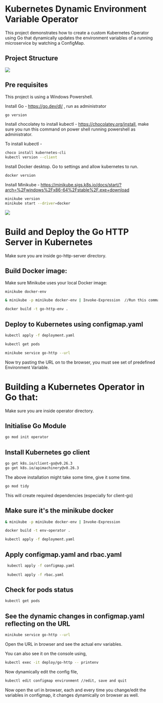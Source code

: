 # Kubernetes Dynamic Environment Variable Operator

This project demonstrates how to create a custom Kubernetes Operator using Go that dynamically updates the environment variables of a running microservice by watching a ConfigMap.

## Project Structure

<img src="images/DirectoryStructure.png">

## Pre requisites

This project is using a Windows Powershell.

Install Go - https://go.dev/dl/ , run as administrator

```bash
go version
```
Install chocolatey to install kubectl - https://chocolatey.org/install, make sure you run this command on power shell running powershell as administrator. 

To install kubectl - 

```bash
choco install kubernetes-cli
kubectl version --client
```

Install Docker desktop. Go to settings and allow kubernetes to run.

```bash
docker version
```

Install Minikube - https://minikube.sigs.k8s.io/docs/start/?arch=%2Fwindows%2Fx86-64%2Fstable%2F.exe+download

```bash
minikube version
minikube start --driver=docker
```
<img src="images/PrerequisiteFlow.png">

# Build and Deploy the Go HTTP Server in Kubernetes

Make sure you are inside go-http-server directory.

## Build Docker image:

Make sure Minikube uses your local Docker image:

```bash
minikube docker-env

& minikube -p minikube docker-env | Invoke-Expression  //Run this command to ensure you're inside Minikube's Docker context:

docker build -t go-http-env .
```
## Deploy to Kubernetes using configmap.yaml

```bash
kubectl apply -f deployment.yaml

kubectl get pods

minikube service go-http --url

```

Now try pasting the URL on to the browser, you must see set of predefined Environment Variable.

# Building a Kubernetes Operator in Go that:

Make sure you are inside operator directory.

## Initialise Go Module

```bash
go mod init operator
```

## Install Kubernetes go client

```bash
go get k8s.io/client-go@v0.26.3
go get k8s.io/apimachinery@v0.26.3
```
The above installation might take some time, give it some time.

```bash 
go mod tidy
```

This will create required dependencies (especially for client-go)

## Make sure it's the minikube docker

```bash
& minikube -p minikube docker-env | Invoke-Expression

docker build -t env-operator .

kubectl apply -f deployment.yaml
```

## Apply  configmap.yaml and rbac.yaml

```bash
 kubectl apply -f configmap.yaml
 
 kubectl apply -f rbac.yaml
```

## Check for pods status

```bash
kubectl get pods
```
## See the dynamic changes in configmap.yaml reflecting on the URL

```bash
minikube service go-http --url
```

Open the URL in browser and see the actual env variables.

You can also see it on the console using, 

```bash
kubectl exec -it deploy/go-http -- printenv
```

Now dynamically edit the config file, 

```bash
kubectl edit configmap environment //edit, save and quit
```

Now open the url in browser, each and every time you change/edit the variables in configmap, it changes dynamically on browser as well. 

